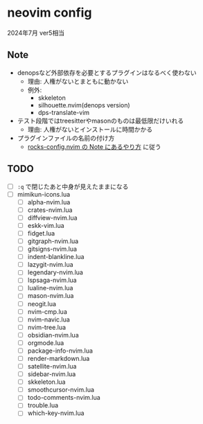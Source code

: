 # neovim config

2024年7月 ver5相当

## Note

- denopsなど外部依存を必要とするプラグインはなるべく使わない
    - 理由: 人権がないとまともに動かない
    - 例外:
        - skkeleton
        - silhouette.nvim(denops version)
        - dps-translate-vim
- テスト段階ではtreesitterやmasonのものは最低限だけいれる
    - 理由: 人権がないとインストールに時間かかる
- プラグインファイルの名前の付け方
    - [rocks-config.nvim の Note にあるやり方](https://github.com/nvim-neorocks/rocks-config.nvim?tab=readme-ov-file#options) に従う

## TODO

- [ ] `:q` で閉じたあと中身が見えたままになる
- [ ] mimikun-icons.lua
    - [ ] alpha-nvim.lua
    - [ ] crates-nvim.lua
    - [ ] diffview-nvim.lua
    - [ ] eskk-vim.lua
    - [ ] fidget.lua
    - [ ] gitgraph-nvim.lua
    - [ ] gitsigns-nvim.lua
    - [ ] indent-blankline.lua
    - [ ] lazygit-nvim.lua
    - [ ] legendary-nvim.lua
    - [ ] lspsaga-nvim.lua
    - [ ] lualine-nvim.lua
    - [ ] mason-nvim.lua
    - [ ] neogit.lua
    - [ ] nvim-cmp.lua
    - [ ] nvim-navic.lua
    - [ ] nvim-tree.lua
    - [ ] obsidian-nvim.lua
    - [ ] orgmode.lua
    - [ ] package-info-nvim.lua
    - [ ] render-markdown.lua
    - [ ] satellite-nvim.lua
    - [ ] sidebar-nvim.lua
    - [ ] skkeleton.lua
    - [ ] smoothcursor-nvim.lua
    - [ ] todo-comments-nvim.lua
    - [ ] trouble.lua
    - [ ] which-key-nvim.lua
